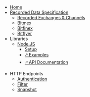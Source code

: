 * [Home](/)
* [Recorded Data Specification](data/)
  * [Recorded Exchanges & Channels](data/table.md)
  * [Bitmex](data/bitmex.md)
  * [Bitfinex](data/bitfinex.md)
  * [Bitflyer](data/bitflyer.md)
* Libraries
  * [Node.JS](libraries/nodejs/)
    * [Setup](libraries/nodejs/setup.md)
    * [🡕 Examples](//test.com)
    * [🡕 API Documentation](//test.com)
  <!-- * [Python3](libraries/python3/) -->
<!-- * [excd-cli](commandline/) -->
* HTTP Endpoints
  * [Authentication](/http/authentication.md)
  * [Filter](/http/filter.md)
  * [Snapshot](/http/snapshot.md)
